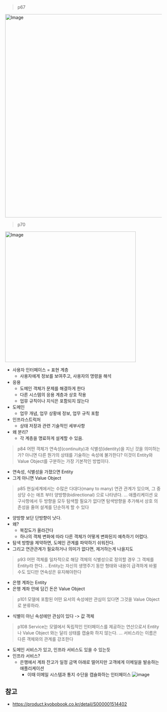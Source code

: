
> p67
<img width="654" alt="Image" src="https://github.com/user-attachments/assets/b8ae0647-131f-4d60-86cb-a4620649c2ef" />

> p70

<img width="420" alt="Image" src="https://github.com/user-attachments/assets/e240b87d-8a73-40bd-92f1-8b1887d9d1b8" />

- 사용자 인터페이스 = 표현 계층
	- 사용자에게 정보를 보여주고, 사용자의 명령을 해석
- 응용 
	- 도메인 객체가 문제를 해결하게 한다
	- 다른 시스템의 응용 계층과 상호 작용
	- 업뮤 규칙이나 지식은 포함되지 않는다
- 도메인
	- 업무 개념, 업무 상황에 정보, 업무 규칙 포함
- 인프라스트럭처
	- 상태 저장과 관련 기술적인 세부사항
- 왜 분리?
	- 각 계층을 명료하게 설계할 수 있음.

> p84
> 어떤 객체가 연속성(continuity)과 식별성(identity)을 지닌 것을 의미하는 가? 아니면 다른 뭔가의 상태를 기술하는 속성에 불가한다?
> 이것이 Entity와 Value Object를 구분하는 가장 기본적인 방법이다.

- 연속성, 식별성을 가졌으면 Entity
- 그게 아니면 Value Object

> p85
> 현실세계에서는 수많은 다대다(many to many) 연관 관계가 있으며, 그 중 상당 수는 애초 부터 양방향(bidirectional) 으로 나타낸다.
> ...
> 애플리케이션 요구사항에서 두 방향을 모두 탐색할 필요가 없다면 탐색방향을 추가해서 상호 의존성을 줄여 설계를 단순하게 할 수 있다

- 양방향 보단 단방향이 낫다.
- 왜?
	- 복잡도가 올라간다
	- 하나의 객체 변화에 따라 다른 객체가 어떻게 변화된지 예측하기 어렵다.
- 탐색 방향을 제약하면, 도메인 관계를 파악하기 쉬워진다.
- 그리고 연관관계가 필요하거나 의미가 없다면, 제거하는게 나을지도

> p93
> 어떤 객체를 일차적으로 해당 객체의 식별성으로 정의할 경우 그 객체를 Entity라 한다.
> .. Entity는 자신의 생명주기 동안 형태와 내용이 급격하게 바뀔 수도 있디만 연속성은 유지해야한다

- 은행 계좌는 Entity
- 은행 계좌 안에 담긴 돈은 Value Object


>p101
>모델에 포함된 어떤 요서의 속성에만 관심이 있다면 그것을 Value Object 로 분류하라.
- 식별이 아닌 속성에만 관심이 있다 -> 값 객체


> p108
> Service는 모델에서 독립적인 인터페이스를 제공하는 연산으로서 Entity나 Value Object 와는 달리 상태를 캡슐화 하지 않는다.
> ...
> 서비스라는 이름은 다른 객체와의 관계를 강조한다

- 도메인 서비스가 있고, 인프라 서비스도 있을 수 있는듯
- 인프라 서비스?
	- 은행에서 계좌 잔고가 일정 금액 아래로 떨어지만 고객에게 이메일을 발송하는 애플리케이션
		- 이때 이메일 시스템과 통지 수단을 캡슐화하는 인터페이스
![image](https://github.com/user-attachments/assets/50e9776d-eee2-4c03-9a78-2f5113951216)
## 참고
- https://product.kyobobook.co.kr/detail/S000001514402